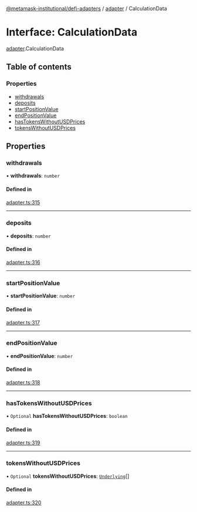 [@metamask-institutional/defi-adapters](../README.md) / [adapter](../modules/adapter.md) / CalculationData

# Interface: CalculationData

[adapter](../modules/adapter.md).CalculationData

## Table of contents

### Properties

- [withdrawals](adapter.CalculationData.md#withdrawals)
- [deposits](adapter.CalculationData.md#deposits)
- [startPositionValue](adapter.CalculationData.md#startpositionvalue)
- [endPositionValue](adapter.CalculationData.md#endpositionvalue)
- [hasTokensWithoutUSDPrices](adapter.CalculationData.md#hastokenswithoutusdprices)
- [tokensWithoutUSDPrices](adapter.CalculationData.md#tokenswithoutusdprices)

## Properties

### withdrawals

• **withdrawals**: `number`

#### Defined in

[adapter.ts:315](https://github.com/consensys-vertical-apps/mmi-defi-adapters/blob/main/src/types/adapter.ts#L315)

___

### deposits

• **deposits**: `number`

#### Defined in

[adapter.ts:316](https://github.com/consensys-vertical-apps/mmi-defi-adapters/blob/main/src/types/adapter.ts#L316)

___

### startPositionValue

• **startPositionValue**: `number`

#### Defined in

[adapter.ts:317](https://github.com/consensys-vertical-apps/mmi-defi-adapters/blob/main/src/types/adapter.ts#L317)

___

### endPositionValue

• **endPositionValue**: `number`

#### Defined in

[adapter.ts:318](https://github.com/consensys-vertical-apps/mmi-defi-adapters/blob/main/src/types/adapter.ts#L318)

___

### hasTokensWithoutUSDPrices

• `Optional` **hasTokensWithoutUSDPrices**: `boolean`

#### Defined in

[adapter.ts:319](https://github.com/consensys-vertical-apps/mmi-defi-adapters/blob/main/src/types/adapter.ts#L319)

___

### tokensWithoutUSDPrices

• `Optional` **tokensWithoutUSDPrices**: [`Underlying`](adapter.Underlying.md)[]

#### Defined in

[adapter.ts:320](https://github.com/consensys-vertical-apps/mmi-defi-adapters/blob/main/src/types/adapter.ts#L320)
